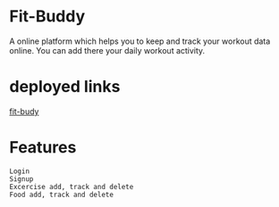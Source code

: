 # Fit-Buddy
A online platform which helps you to keep and track your workout data online. You can add there your daily workout activity.

# deployed links
<a href="https://fit-budy.netlify.app/" action="_blank"> fit-budy</a>

# Features
```
Login
Signup
Excercise add, track and delete
Food add, track and delete
```
